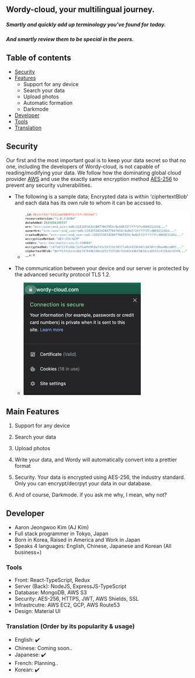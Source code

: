 ## Wordy-cloud, your multilingual journey.

##### Smartly and quickly add up terminology you've found for today.
##### And smartly review them to be special in the peers.

## Table of contents
* [Security](#Security)
* [Features](#Main-Features)
    * Support for any device
    * Search your data
    * Upload photos
    * Automatic formation
    * Darkmode
* [Developer](#Developer)
* [Tools](#Tools)
* [Translation](#translation-order-by-its-popularity--usage)

## Security
Our first and the most important goal is to keep your data secret so that no one, including the developers of Wordy-cloud, is not capable of reading/modifying your data. We follow how the dominating global cloud provider [AWS](https://aws.amazon.com/free) and use the exactly same encryption method [AES-256](https://docs.aws.amazon.com/AmazonS3/latest/userguide/UsingServerSideEncryption.html) to prevent any security vulnerabilities.

* The following is a sample data; Encrypted data is within 'ciphertextBlob' and each data has its own rule to whom it can be accssed to.
    * ![](https://github.com/PeacefulHaru/wordy/blob/master/img/security/aes256.jpeg)

* The communication between your device and our server is protected by the advanced security protocol TLS 1.2.
    * ![](https://github.com/PeacefulHaru/wordy/blob/master/img/security/https.jpeg)


## Main Features
1. Support for any device

2. Search your data

3. Upload photos

4. Write your data, and Wordy will automatically convert into a prettier format

5. Security. Your data is encrypted using AES-256, the industry standard.
Only you can encrypt/decrpyt your data in our database.

6. And of course, Darkmode.
if you ask me why, I mean, why not?

## Developer
- Aaron Jeongwoo Kim (AJ Kim)
- Full stack programmer in Tokyo, Japan
- Born in Korea, Raised in America and Work in Japan
- Speaks 4 languages: English, Chinese, Japanese and Korean (All business+)


### Tools
- Front: React-TypeScript, Redux
- Server (Back): NodeJS, ExpressJS-TypeScript
- Database: MongoDB, AWS S3
- Security: AES-256, HTTPS, JWT, AWS Shields, SSL
- Infrastrcutre: AWS EC2, GCP, AWS Route53
- Design: Material UI

### Translation (Order by its popularity & usage)
- English: ✔️
- Chinese: Coming soon..
- Japanese: ✔️
- French: Planning..
- Korean: ✔️
